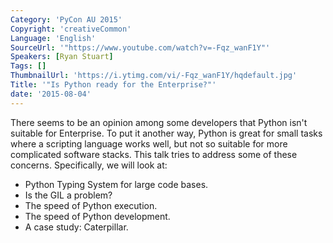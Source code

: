 ```yaml
---
Category: 'PyCon AU 2015'
Copyright: 'creativeCommon'
Language: 'English'
SourceUrl: '"https://www.youtube.com/watch?v=-Fqz_wanF1Y"'
Speakers: [Ryan Stuart]
Tags: []
ThumbnailUrl: 'https://i.ytimg.com/vi/-Fqz_wanF1Y/hqdefault.jpg'
Title: '"Is Python ready for the Enterprise?"'
date: '2015-08-04'
---
```

There seems to be an opinion among some developers that Python isn't suitable for Enterprise. To put it another way, Python is great for small tasks where a scripting language works well, but not so suitable for more complicated software stacks. This talk tries to address some of these concerns. Specifically, we will look at:

* Python Typing System for large code bases.
* Is the GIL a problem?
* The speed of Python execution.
* The speed of Python development.
* A case study: Caterpillar.
